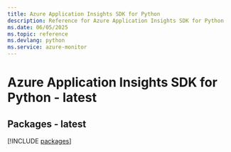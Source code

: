 ```yaml
---
title: Azure Application Insights SDK for Python
description: Reference for Azure Application Insights SDK for Python
ms.date: 06/05/2025
ms.topic: reference
ms.devlang: python
ms.service: azure-monitor
---
```

# Azure Application Insights SDK for Python - latest
## Packages - latest
[!INCLUDE [packages](application-insights-index.md)]